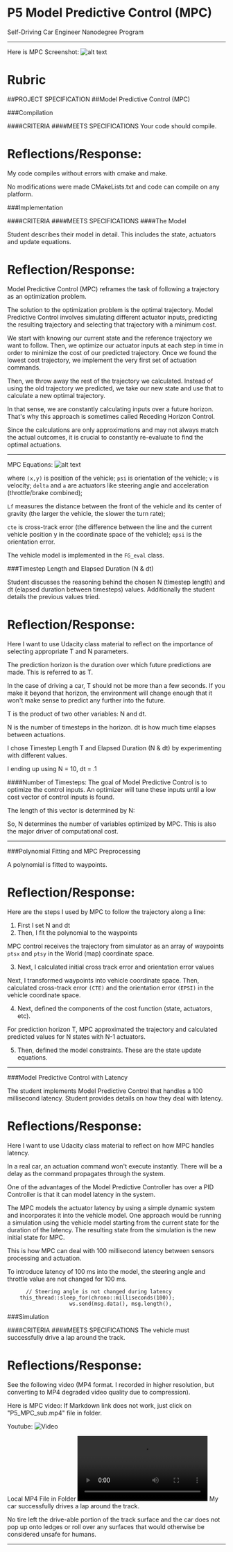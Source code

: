 # P5 Model Predictive Control (MPC) 
Self-Driving Car Engineer Nanodegree Program

----

Here is MPC Screenshot:
![alt text](MPC_Video.jpg "P5_MPC Screenshot")




# Rubric

##PROJECT SPECIFICATION
##Model Predictive Control (MPC)

###Compilation

####CRITERIA
####MEETS SPECIFICATIONS
Your code should compile.

# Reflections/Response:
My code compiles without errors with cmake and make.

No modifications were made CMakeLists.txt and code can compile on any platform.

###Implementation

####CRITERIA
####MEETS SPECIFICATIONS
####The Model

Student describes their model in detail. This includes the state, actuators and update equations.


# Reflection/Response:

Model Predictive Control (MPC) reframes the task of following a trajectory as an optimization problem.

The solution to the optimization problem is the optimal trajectory.  Model Predictive Control involves simulating different actuator inputs, predicting the resulting trajectory and selecting that trajectory with a minimum cost.

We start with knowing our current state and the reference trajectory we want to follow.  Then, we optimize our actuator inputs at each step in time in order to minimize the cost of our predicted trajectory.  Once we found the lowest cost trajectory, we implement the very first set of actuation commands.

Then, we throw away the rest of the trajectory we calculated. Instead of using the old trajectory we predicted, we take our new state and use that to calculate a new optimal trajectory.  

In that sense, we are constantly calculating inputs over a future horizon.  That's why this approach is sometimes called Receding Horizon Control.

Since the calculations are only approximations and may not always match the actual outcomes, it is crucial to constantly re-evaluate to find the optimal actuations.
 



---

MPC Equations: 
![alt text](MPC1.jpg "MPC Equations")

where `(x,y)` is position of the vehicle; 
`psi` is orientation of the vehicle; 
`v` is velocity; 
`delta` and `a` are actuators like steering angle and acceleration (throttle/brake combined); 

`Lf` measures the distance between the front of the vehicle and its center of gravity (the larger the vehicle, the slower the turn rate); 

`cte` is  cross-track error (the difference between the line and the current vehicle position y in the coordinate space of the vehicle); 
`epsi` is the orientation error. 

The vehicle model is implemented in the `FG_eval` class.



###Timestep Length and Elapsed Duration (N & dt)

Student discusses the reasoning behind the chosen N (timestep length) and dt (elapsed duration between timesteps) values. Additionally the student details the previous values tried.

# Reflection/Response:

Here I want to use Udacity class material to reflect on the importance of selecting appropriate T and N parameters.

The prediction horizon is the duration over which future predictions are made.  This is referred to as T.

In the case of driving a car, T should not be more than a few seconds.  If you make it beyond that horizon, the environment will change enough that it won't make sense to predict any further into the future.

T is the product of two other variables:  N and dt.

N is the number of timesteps in the horizon.
dt is how much time elapses between actuations.

I chose Timestep Length T and Elapsed Duration (N & dt)
by experimenting with different values.

I ending up using N = 10, dt = .1



####Number of Timesteps:
The goal of Model Predictive Control is to optimize the control inputs.  An optimizer will tune these inputs until a low cost vector of control inputs is found.  

The length of this vector is determined by N:

So, N determines the number of variables optimized by MPC.
This is also the major driver of computational cost.



----

###Polynomial Fitting and MPC Preprocessing

A polynomial is fitted to waypoints.

# Reflection/Response:

Here are the steps I used by MPC to follow the trajectory along a line:

1.  First I set N and dt
2.  Then, I fit the polynomial to the waypoints

MPC control receives the trajectory from simulator as an array of waypoints `ptsx` and `ptsy` in the World (map) coordinate space. 

3.  Next, I calculated initial cross track error and orientation error values

Next, I transformed waypoints into vehicle coordinate space.
Then, calculated cross-track error `(CTE)` and the orientation error `(EPSI)` in the vehicle coordinate space.


4.  Next, defined the components of the cost function (state, actuators, etc).

For prediction horizon T, MPC approximated the trajectory and calculated predicted values for N states with N-1 actuators.

5.  Then, defined the model constraints.  These are the state update equations.

----------

###Model Predictive Control with Latency

The student implements Model Predictive Control that handles a 100 millisecond latency. Student provides details on how they deal with latency.

# Reflections/Response:

Here I want to use Udacity class material to reflect on how MPC handles latency.

In a real car, an actuation command won't execute instantly.  There will be a delay as the command propagates through the system. 

One of the advantages of the Model Predictive Controller has over a PID Controller is that it can model latency in the system.  

The MPC models the actuator latency by using a simple dynamic system and incorporates it into the vehicle model.  One approach would be running a simulation using the vehicle model starting from the current state for the duration of the latency.  The resulting state from the simulation is the new initial state for MPC.  

This is how MPC can deal with 100 millisecond latency 
between sensors processing and actuation. 

To introduce latency of 100 ms into the model, the steering angle and throttle value are not changed for 100 ms.
```
      // Steering angle is not changed during latency
	this_thread::sleep_for(chrono::milliseconds(100));
                    ws.send(msg.data(), msg.length(), 
```


###Simulation

####CRITERIA
####MEETS SPECIFICATIONS
The vehicle must successfully drive a lap around the track.

# Reflections/Response:

See the following video (MP4 format.  I recorded in higher resolution, but converting to MP4 degraded video quality due to compression).


Here is MPC video:  If Markdown link does not work, just click on "P5_MPC_sub.mp4" file in folder.


Youtube:
![Video](https://youtu.be/x2XbQ7NXktY "P5_MPC Video on Youtube")

Local MP4 File in Folder
![Video](P5_MPC_sub.mp4 "P5_MPC Video as Local File")
My car successfully drives a lap around the track.

No tire left the drive-able portion of the track surface and the car does not pop up onto ledges or roll over any surfaces that would otherwise be considered unsafe for humans.

----
